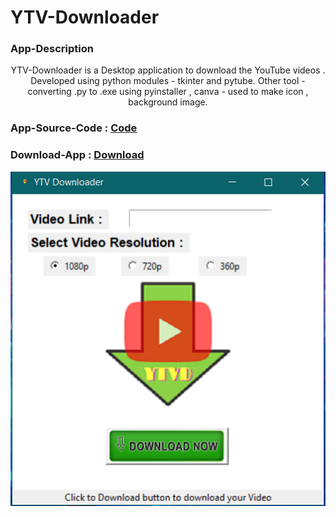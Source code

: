 # YTV-Downloader

### App-Description
<p align="center">
  YTV-Downloader is a Desktop application to download the YouTube videos . Developed using  python  modules - tkinter and pytube.   
  Other tool - converting .py to .exe using pyinstaller , canva - used to make icon , background image.
</p>

### App-Source-Code : [Code](https://github.com/arwazkhan189/YTV-Downloader/tree/main/Source%20Code)
### Download-App : [Download](https://github.com/arwazkhan189/YTV-Downloader/blob/main/YTV-Downloder.rar?raw=true)

<p align="center">
 <img align="left" alt="YTV-Downloader"   src="https://github.com/arwazkhan189/YTV-Downloader/blob/main/YTVD-screenshot.png" /> 
</p>

